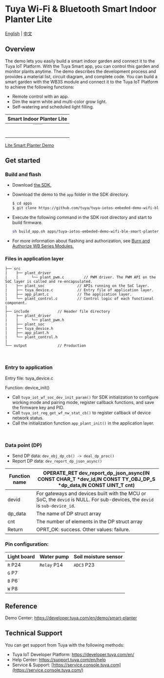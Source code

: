 # Tuya Wi-Fi & Bluetooth Smart Indoor Planter Lite

[English](./README.md) | [中文](./README-zh.md)

## Overview

The demo lets you easily build a smart indoor garden and connect it to the Tuya IoT Platform. With the Tuya Smart app, you can control this garden and monitor plants anytime. The demo describes the development process and provides a material list, circuit diagram, and complete code. You can build a smart garden with the WB3S module and connect it to the Tuya IoT Platform to achieve the following functions:
* Remote control with an app.
* Dim the warm white and multi-color grow light.
* Self-watering and scheduled light filling.

|                             Smart Indoor Planter Lite                       |
| :----------------------------------------------------------: |
| <img src="https://images.tuyacn.com/app/Hanh/2.jpg" alt="7f02e6c5e6654a882713361ae88a679c" style="zoom:10%;" width="400" /> | 
[Lite Smart Planter Demo](https://developer.tuya.com/en/demo/smart-planter-lite)

## Get started

### Build and flash

+ Download [the SDK.](https://github.com/tuya/tuya-iotos-embeded-sdk-wifi-ble-bk7231t)

+ Download the demo to the `app` folder in the SDK directory.

  ```bash
  $ cd apps
  $ git clone https://github.com/tuya/tuya-iotos-embeded-demo-wifi-ble-smart-planter-lite
  ```

+ Execute the following command in the SDK root directory and start to build firmware.

  ```bash
  sh build_app.sh apps/tuya-iotos-embeded-demo-wifi-ble-smart-planter-lite tuya-iotos-embeded-demo-wifi-ble-smart-planter-lite 1.0.0 
  ```

+ For more information about flashing and authorization, see [Burn and Authorize WB Series Modules.](https://developer.tuya.com/cn/docs/iot/device-development/burn-and-authorization/burn-and-authorize-wifi-ble-modules/burn-and-authorize-wb-series-modules?id=Ka78f4pttsytd)

### Files in application layer

```
├── src	
|    ├── plant_driver
|    |      └── plant_pwm.c         // PWM driver. The PWM API on the SoC layer is called and re-encapsulated.
|    ├── plant_soc               // APIs running on the SoC layer.
|    ├── tuya_device.c           // Entry file of application layer.
|    ├── app_plant.c             // The application layer.
|    └── plant_control.c         // Control logic of each functional component.
|
├── include				// Header file directory
|    ├── plant_driver
|    |      └── plant_pwm.h
|    ├── plant_soc
|    ├── tuya_device.h
|    ├── app_plant.h
|    └── plant_control.h
|
└── output              // Production
```

<br>

### Entry to application
Entry file: tuya_device.c

Function: device_init()

+ Call `tuya_iot_wf_soc_dev_init_param()` for SDK initialization to configure working mode and pairing mode, register callback functions, and save the firmware key and PID.
+ Call `tuya_iot_reg_get_wf_nw_stat_cb()` to register callback of device network status.
+ Call the initialization function `app_plant_init()` in the application layer.

<br>

### Data point (DP)

+ Send DP data: `dev_obj_dp_cb() -> deal_dp_proc()`
+ Report DP data: `dev_report_dp_json_async()`

| Function name | OPERATE_RET dev_report_dp_json_async(IN CONST CHAR_T *dev_id,IN CONST TY_OBJ_DP_S *dp_data,IN CONST UINT_T cnt) |
|	---|---|
| devid | For gateways and devices built with the MCU or SoC, the `devid` is NULL. For sub-devices, the `devid` is `sub-device_id`. |
| dp_data | The name of DP struct array |
| cnt | The number of elements in the DP struct array |
| Return | OPRT_OK: success. Other values: failure. |

### Pin configuration:

| Light board | Water pump | Soil moisture sensor |
| --- | --- | --- |
| `R` P24 | `Relay` P14 | `ADC3` P23 |
| `G` P7 |
| `B` P6 |
| `W` P8 |



## Reference

Demo Center: https://developer.tuya.com/en/demo/smart-planter



## Technical Support

You can get support from Tuya with the following methods:

- Tuya IoT Developer Platform: https://developer.tuya.com/en/
- Help Center: https://support.tuya.com/en/help
- Service & Support: [https://service.console.tuya.com](https://service.console.tuya.com/)




